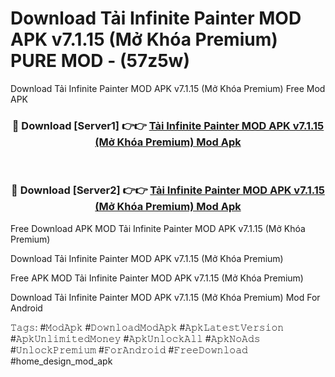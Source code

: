 # Download Tải Infinite Painter MOD APK v7.1.15 (Mở Khóa Premium) PURE MOD - (57z5w)
Download Tải Infinite Painter MOD APK v7.1.15 (Mở Khóa Premium) Free Mod APK

<div align="center">
<h3>🔴 Download [Server1] 👉👉 <a href="https://apk-comot.site?title=Tải_Infinite_Painter_MOD_APK_v7.1.15_(Mở_Khóa_Premium)">Tải Infinite Painter MOD APK v7.1.15 (Mở Khóa Premium) Mod Apk</a></h3><br>

<h3>🔴 Download [Server2] 👉👉 <a href="https://apk-comot.site?title=Tải_Infinite_Painter_MOD_APK_v7.1.15_(Mở_Khóa_Premium)">Tải Infinite Painter MOD APK v7.1.15 (Mở Khóa Premium) Mod Apk</a></h3>
</div>


Free Download APK MOD Tải Infinite Painter MOD APK v7.1.15 (Mở Khóa Premium)

Download Tải Infinite Painter MOD APK v7.1.15 (Mở Khóa Premium) 

Free APK MOD Tải Infinite Painter MOD APK v7.1.15 (Mở Khóa Premium) 

Download Tải Infinite Painter MOD APK v7.1.15 (Mở Khóa Premium) Mod For Android

𝚃𝚊𝚐𝚜: #𝙼𝚘𝚍𝙰𝚙𝚔 #𝙳𝚘𝚠𝚗𝚕𝚘𝚊𝚍𝙼𝚘𝚍𝙰𝚙𝚔 #𝙰𝚙𝚔𝙻𝚊𝚝𝚎𝚜𝚝𝚅𝚎𝚛𝚜𝚒𝚘𝚗 #𝙰𝚙𝚔𝚄𝚗𝚕𝚒𝚖𝚒𝚝𝚎𝚍𝙼𝚘𝚗𝚎𝚢 #𝙰𝚙𝚔𝚄𝚗𝚕𝚘𝚌𝚔𝙰𝚕𝚕 #𝙰𝚙𝚔𝙽𝚘𝙰𝚍𝚜 #𝚄𝚗𝚕𝚘𝚌𝚔𝙿𝚛𝚎𝚖𝚒𝚞𝚖 #𝙵𝚘𝚛𝙰𝚗𝚍𝚛𝚘𝚒𝚍 #𝙵𝚛𝚎𝚎𝙳𝚘𝚠𝚗𝚕𝚘𝚊𝚍 #home_design_mod_apk